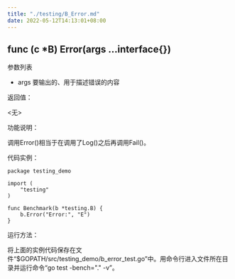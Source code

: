 ```yaml
---
title: "./testing/B_Error.md"
date: 2022-05-12T14:13:01+08:00
---
```

## func (c *B) Error(args ...interface{})

参数列表

- args 要输出的、用于描述错误的内容

返回值：

  <无>

功能说明：

调用Error()相当于在调用了Log()之后再调用Fail()。

代码实例：

	package testing_demo

	import (
		"testing"
	)

	func Benchmark(b *testing.B) {
		b.Error("Error:", "E")
	}

运行方法：

将上面的实例代码保存在文件“$GOPATH/src/testing_demo/b_error_test.go”中。用命令行进入文件所在目录并运行命令“go test -bench="." -v”。
